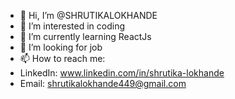 - 👋 Hi, I’m @SHRUTIKALOKHANDE
- 👀 I’m interested in coding
- 🌱 I’m currently learning ReactJs
- 💞️ I’m looking for job
- 📫 How to reach me: 
- LinkedIn: www.linkedin.com/in/shrutika-lokhande
- Email: shrutikalokhande449@gmail.com

<!---
SHRUTIKALOKHANDE/SHRUTIKALOKHANDE is a ✨ special ✨ repository because its `README.md` (this file) appears on your GitHub profile.
You can click the Preview link to take a look at your changes.
--->
